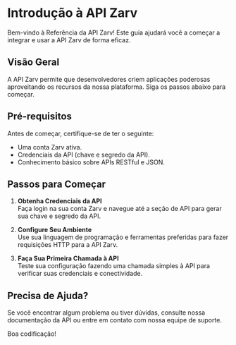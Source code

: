 # Introdução à API Zarv

Bem-vindo à Referência da API Zarv! Este guia ajudará você a começar a integrar e usar a API Zarv de forma eficaz.

## Visão Geral

A API Zarv permite que desenvolvedores criem aplicações poderosas aproveitando os recursos da nossa plataforma. Siga os passos abaixo para começar.

## Pré-requisitos

Antes de começar, certifique-se de ter o seguinte:

- Uma conta Zarv ativa.
- Credenciais da API (chave e segredo da API).
- Conhecimento básico sobre APIs RESTful e JSON.

## Passos para Começar

1. **Obtenha Credenciais da API**  
   Faça login na sua conta Zarv e navegue até a seção de API para gerar sua chave e segredo da API.

2. **Configure Seu Ambiente**  
   Use sua linguagem de programação e ferramentas preferidas para fazer requisições HTTP para a API Zarv.

3. **Faça Sua Primeira Chamada à API**  
   Teste sua configuração fazendo uma chamada simples à API para verificar suas credenciais e conectividade.

## Precisa de Ajuda?

Se você encontrar algum problema ou tiver dúvidas, consulte nossa documentação da API ou entre em contato com nossa equipe de suporte.

Boa codificação!
